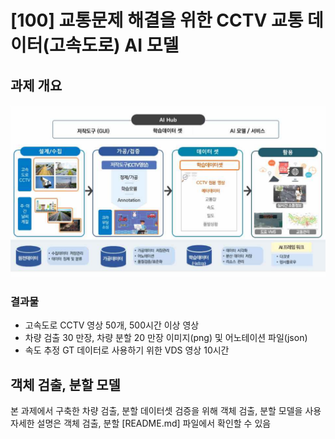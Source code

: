 # [100] 교통문제 해결을 위한 CCTV 교통 데이터(고속도로) AI 모델

## 과제 개요


![과제개요흐름도](./images/과제개요흐름도.png)

### 결과물

* 고속도로 CCTV 영상 50개, 500시간 이상 영상
* 차량 검출 30 만장, 차량 분할 20 만장 이미지(png) 및 어노테이션 파일(json)
* 속도 추정 GT 데이터로 사용하기 위한 VDS 영상 10시간

## 객체 검출, 분할 모델

본 과제에서 구축한 차량 검출, 분할 데이터셋 검증을 위해 객체 검출, 분할 모델을 사용
자세한 설명은 객체 검출, 분할 [README.md] 파일에서 확인할 수 있음
